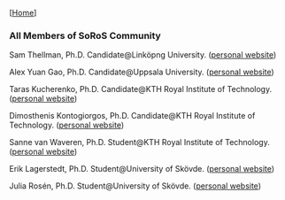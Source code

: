 [[Home](index.html)]
### All Members of SoRoS Community

Sam Thellman, Ph.D. Candidate@Linköpng University. ([personal website](https://www.ida.liu.se/~samth78/))

Alex Yuan Gao, Ph.D. Candidate@Uppsala University. ([personal website](http://gaoyuankidult.github.io/about/))

Taras Kucherenko, Ph.D. Candidate@KTH Royal Institute of Technology. ([personal website](https://www.kth.se/profile/tarask/))

Dimosthenis Kontogiorgos, Ph.D. Candidate@KTH Royal Institute of Technology. ([personal website](https://www.kth.se/profile/diko/))

Sanne van Waveren, Ph.D. Student@KTH Royal Institute of Technology. ([personal website](https://www.kth.se/profile/sannevw/))

Erik Lagerstedt, Ph.D. Student@University of Skövde. ([personal website](http://www.his.se/om-oss/Organisation/Personalsidor/erik_lagerstedt/))

Julia Rosén, Ph.D. Student@University of Skövde. ([personal website](http://www.his.se/om-oss/Organisation/Personalsidor/Julia-Rosen/))

